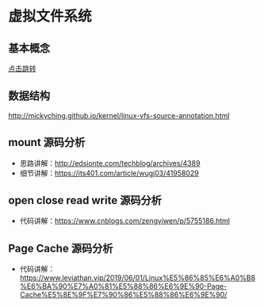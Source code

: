 
# 虚拟文件系统
## 基本概念
[点击跳转](https://zhuanlan.zhihu.com/p/402127017)

## 数据结构
http://mickyching.github.io/kernel/linux-vfs-source-annotation.html

## mount 源码分析
- 思路讲解：http://edsionte.com/techblog/archives/4389         
- 细节讲解：https://its401.com/article/wugj03/41958029

## open close read write 源码分析
- 代码讲解：https://www.cnblogs.com/zengyiwen/p/5755186.html

## Page Cache 源码分析
- 代码讲解：https://www.leviathan.vip/2019/06/01/Linux%E5%86%85%E6%A0%B8%E6%BA%90%E7%A0%81%E5%88%86%E6%9E%90-Page-Cache%E5%8E%9F%E7%90%86%E5%88%86%E6%9E%90/
